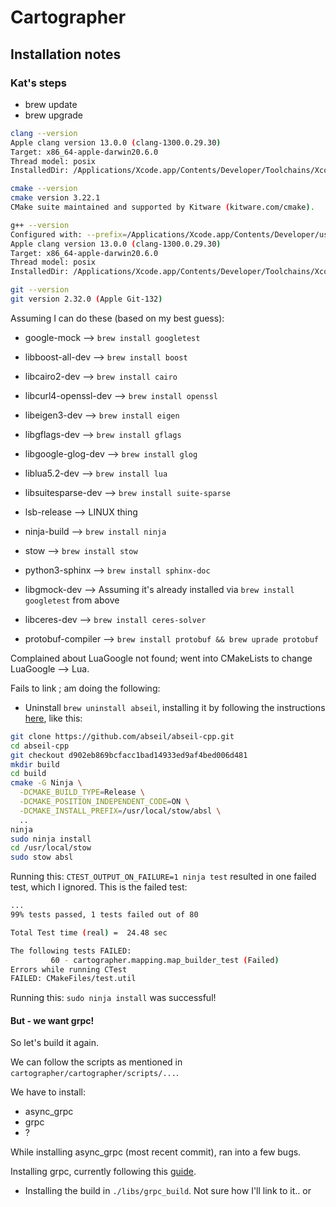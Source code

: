 # Cartographer

## Installation notes

### Kat's steps
* brew update
* brew upgrade

```bash
clang --version
Apple clang version 13.0.0 (clang-1300.0.29.30)
Target: x86_64-apple-darwin20.6.0
Thread model: posix
InstalledDir: /Applications/Xcode.app/Contents/Developer/Toolchains/XcodeDefault.xctoolchain/usr/bin
```

```bash
cmake --version
cmake version 3.22.1
CMake suite maintained and supported by Kitware (kitware.com/cmake).
```

```bash
g++ --version
Configured with: --prefix=/Applications/Xcode.app/Contents/Developer/usr --with-gxx-include-dir=/Applications/Xcode.app/Contents/Developer/Platforms/MacOSX.platform/Developer/SDKs/MacOSX.sdk/usr/include/c++/4.2.1
Apple clang version 13.0.0 (clang-1300.0.29.30)
Target: x86_64-apple-darwin20.6.0
Thread model: posix
InstalledDir: /Applications/Xcode.app/Contents/Developer/Toolchains/XcodeDefault.xctoolchain/usr/bin
```

```bash
git --version 
git version 2.32.0 (Apple Git-132)
```

Assuming I can do these (based on my best guess):
* google-mock --> `brew install googletest`
* libboost-all-dev --> `brew install boost`
* libcairo2-dev --> `brew install cairo`
* libcurl4-openssl-dev --> `brew install openssl`
* libeigen3-dev -->  `brew install eigen`
* libgflags-dev --> `brew install gflags`
* libgoogle-glog-dev --> `brew install glog`
* liblua5.2-dev --> `brew install lua`
* libsuitesparse-dev --> `brew install suite-sparse`
* lsb-release --> LINUX thing
* ninja-build --> `brew install ninja`
* stow --> `brew install stow`

* python3-sphinx --> `brew install sphinx-doc`
* libgmock-dev --> Assuming it's already installed via `brew install googletest` from above
* libceres-dev --> `brew install ceres-solver`
* protobuf-compiler --> `brew install protobuf && brew uprade protobuf`


Complained about LuaGoogle not found; went into CMakeLists to change LuaGoogle --> Lua.


Fails to link ; am doing the following:
* Uninstall `brew uninstall abseil`, installing it by following the instructions [here](https://google-cartographer.readthedocs.io/en/latest/), like this:

```bash
git clone https://github.com/abseil/abseil-cpp.git
cd abseil-cpp
git checkout d902eb869bcfacc1bad14933ed9af4bed006d481
mkdir build
cd build
cmake -G Ninja \
  -DCMAKE_BUILD_TYPE=Release \
  -DCMAKE_POSITION_INDEPENDENT_CODE=ON \
  -DCMAKE_INSTALL_PREFIX=/usr/local/stow/absl \
  ..
ninja
sudo ninja install
cd /usr/local/stow
sudo stow absl
```


Running this: `CTEST_OUTPUT_ON_FAILURE=1 ninja test` resulted in one failed test, which I ignored. This is the failed test:

```bash
...
99% tests passed, 1 tests failed out of 80

Total Test time (real) =  24.48 sec

The following tests FAILED:
         60 - cartographer.mapping.map_builder_test (Failed)
Errors while running CTest
FAILED: CMakeFiles/test.util 
```

Running this: `sudo ninja install` was successful!

#### But - we want grpc!
So let's build it again.

We can follow the scripts as mentioned in `cartographer/cartographer/scripts/...`.

We have to install:
* async_grpc
* grpc
* ?

While installing async_grpc (most recent commit), ran into a few bugs. 

Installing grpc, currently following this [guide](https://grpc.io/docs/languages/cpp/quickstart/).
* Installing the build in `./libs/grpc_build`. Not sure how I'll link to it.. or 